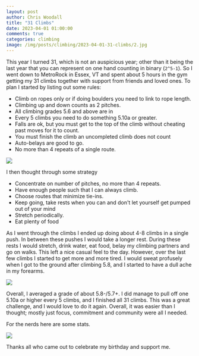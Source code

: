 ```yaml
---
layout: post
author: Chris Woodall
title: "31 Climbs"
date: 2023-04-01 01:00:00
comments: true
categories: climbing
image: /img/posts/climbing/2023-04-01-31-climbs/2.jpg
---
```


This year I turned 31, which is not an auspicious year; other than it being the last year that you can represent on one hand counting in binary (`2^5-1`). So I went down to MetroRock in Essex, VT and spent about 5 hours in the gym getting my 31 climbs together with support from friends and loved ones. To plan I started by listing out some rules:

<!-- more -->

- Climb on ropes only or if doing boulders you need to link to rope length.
- Climbing up and down counts as 2 pitches. 
- All climbing grades 5.6 and above are in
- Every 5 climbs you need to do something 5.10a or greater.
- Falls are ok, but you must get to the top of the climb without cheating past moves for it to count.
- You must finish the climb an uncompleted climb does not count
- Auto-belays are good to go.
- No more than 4 repeats of a single route.

![](/img/posts/climbing/2023-04-01-31-climbs/1.jpg)

I then thought through some strategy

- Concentrate on number of pitches, no more than 4 repeats.
- Have enough people such that I can always climb. 
- Choose routes that minimize tie-ins.
- Keep going, take rests when you can and don't let yourself get pumped out of your mind
- Stretch periodically.
- Eat plenty of food

As I went through the climbs I ended up doing about 4-8 climbs in a single push. In between these pushes I would take a longer rest. During these rests I would stretch, drink water, eat food, belay my climbing partners and go on walks. This left a nice casual feel to the day. However, over the last few climbs I started to get more and more tired. I would sweat profusely when I got to the ground after climbing 5.8, and I started to have a dull ache in my forearms.

![](/img/posts/climbing/2023-04-01-31-climbs/2.jpg)

Overall, I averaged a grade of about 5.8-/5.7+. I did manage to pull off one 5.10a or higher every 5 climbs, and I finished all 31 climbs. This was a great challenge, and I would love to do it again. Overall, it was easier than I thought; mostly just focus, commitment and community were all I needed. 

For the nerds here are some stats.

![](/img/posts/climbing/2023-04-01-31-climbs/3.jpg)

Thanks all who came out to celebrate my birthday and support me.
